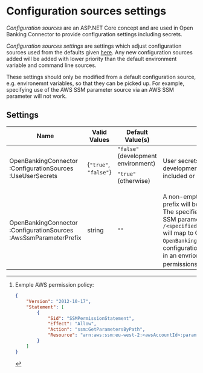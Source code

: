 # Configuration sources settings

*Configuration sources* are an ASP.NET Core concept and are used in Open Banking Connector to provide configuration settings including secrets.

*Configuration sources settings* are settings which adjust configuration sources used from the defaults given [here](https://learn.microsoft.com/en-us/aspnet/core/fundamentals/configuration/?view=aspnetcore-6.0#default-application-configuration-sources). Any new configuration sources added will be added with lower priority than the default environment variable and command line sources.

These settings should only be modified from a default configuration source, e.g. environemnt variables, so that they can be picked up. For example, specifying use of the AWS SSM parameter source via an AWS SSM parameter will not work.

## Settings

| Name                                                                        | Valid Values          | Default Value(s)                                                                       | Description                                                                                                                                                                                                                                                                                                                                                                                                                                                                                                                                                                                     |
|-----------------------------------------------------------------------------|-----------------------|----------------------------------------------------------------------------------------|-------------------------------------------------------------------------------------------------------------------------------------------------------------------------------------------------------------------------------------------------------------------------------------------------------------------------------------------------------------------------------------------------------------------------------------------------------------------------------------------------------------------------------------------------------------------------------------------------|
| OpenBankingConnector<wbr/>:ConfigurationSources<wbr/>:UseUserSecrets        | {`"true"`, `"false"`} | `"false"` (development environment) <p style="margin-top: 10px;"> `"true"` (otherwise) | User secrets are a ASP.NET Core configuration source intended for use in development (see [here](https://learn.microsoft.com/en-us/aspnet/core/security/app-secrets?view=aspnetcore-6.0&tabs=windows)). This setting allows user secrets to be explicitly included or excluded as desired.                                                                                                                                                                                                                                                                                                      |
| OpenBankingConnector<wbr/>:ConfigurationSources<wbr/>:AwsSsmParameterPrefix | string                | `""`                                                                                   | A non-empty value specifies that AWS SSM parameters with the specified prefix will be used as a configuration source in Open Banking Connector. The specified prefix functions as a namespace, so for example an AWS SSM parameter `/<specifiedPrefix>/OpenBankingConnector/Database/EnsureDatabaseCreated` will map to Open Banking Connector setting `OpenBankingConnector:Database:EnsureDatabaseCreated`. When this configuration source is used, please ensure Open Banking Connector is run in an envrionment with an AWS IAM role/user which contains a suitable permissions policy[^1]. |

[^1]: Exmple AWS permission policy:
    ```json
    {
        "Version": "2012-10-17",
        "Statement": [
            {
                "Sid": "SSMPermissionStatement",
                "Effect": "Allow",
                "Action": "ssm:GetParametersByPath",
                "Resource": "arn:aws:ssm:eu-west-2:<awsAccountId>:parameter/<specifiedPrefix>/*"
            }
        ]
    }
    ```
